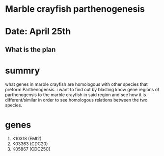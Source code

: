 # Marble crayfish parthenogenesis
# Date: April 25th

## What is the plan
# summry
what genes in marble crayfish are homologous with other species that preform Parthenogensis. i want to find out by blasting know gene regions of parthenogensis to the marble crayfish in said region and see how it is different/similar in order to see homologous relations between the two species.
# genes 
  1. K10318 (EMI2)
  2. K03363 (CDC20)
  3. K05867 (CDC25C)
  
